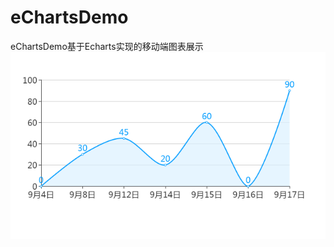 # eChartsDemo
eChartsDemo基于Echarts实现的移动端图表展示
![EchartsDemo](https://raw.githubusercontent.com/winglau14/eChartsDemo/master/eChartsDemo.png)

